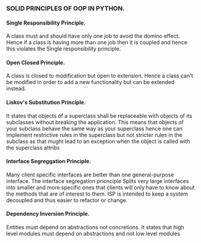 ### SOLID PRINCIPLES OF OOP IN PYTHON.

#### Single Responsibility Principle.
A class must and should have only one job to avoid the domino effect. Hence if a class is having more than one job then it is coupled and hence this violates the Single responsibility principle.


#### Open Closed Principle.
A class is closed to modification but open to extension. Hence a class can't be modified in order to add a new functionality but can be extended instead.

#### Liskov's Substitution Principle.
It states that objects of a superclass shall be replaceable with objects of its subclasses without breaking the application. This means that objects of your subclass behave the same way as your superclass hence one can implement restrictive rules in the superclass but not stricter rules in the subclass as that mught lead to an exception when the object is called with the superclass attribs

#### Interface Segreggation Principle.
Many client specific interfaces are better than one general-purpose interface. The interface segregation pricnciple Splits very large interfaces into smaller and more specific ones that clients will only have to know about the methods that are of interest to them. ISP is intended to keep a system decoupled and thus easier to refactor or change.

#### Dependency Inversion Principle.
Entities must depend on abstractions not concretions. It states that high level modules must depend on abstractions and not low level modules

